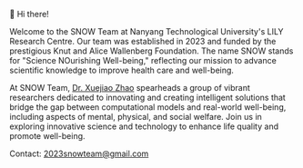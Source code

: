 👋 Hi there!

Welcome to the SNOW Team at Nanyang Technological University's LILY Research Centre. Our team was established in 2023 and funded by the prestigious Knut and Alice Wallenberg Foundation. The name SNOW stands for "Science NOurishing Well-being," reflecting our mission to advance scientific knowledge to improve health care and well-being.

At SNOW Team, [Dr. Xuejiao Zhao](https://zxjwudi.github.io/xuejiaozhao/) spearheads a group of vibrant researchers dedicated to innovating and creating intelligent solutions that bridge the gap between computational models and real-world well-being, including aspects of mental, physical, and social welfare. Join us in exploring innovative science and technology to enhance life quality and promote well-being.

Contact: 2023snowteam@gmail.com

<!---
2023SNOWTEAM/2023SNOWTEAM is a ✨ special ✨ repository because its `README.md` (this file) appears on your GitHub profile.
You can click the Preview link to take a look at your changes.
--->
